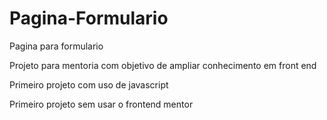 # Pagina-Formulario
 Pagina para formulario 

 Projeto para mentoria com objetivo de ampliar conhecimento em front end

 Primeiro projeto com uso de javascript 

Primeiro projeto sem usar o frontend mentor 

